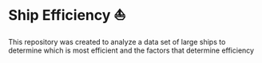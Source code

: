 # Ship Efficiency :boat:

This repository was created to analyze a data set of large ships to determine which is most efficient and the factors that determine efficiency